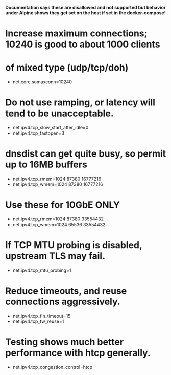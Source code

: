 **Documentation says these are disallowed and not supported but behavior under Alpine shows they get set on the host if set in the docker-compose!**
# Increase maximum connections; 10240 is good to about 1000 clients
# of mixed type (udp/tcp/doh)
* net.core.somaxconn=10240
# Do not use ramping, or latency will tend to be unacceptable.
* net.ipv4.tcp_slow_start_after_idle=0
* net.ipv4.tcp_fastopen=3
# dnsdist can get quite busy, so permit up to 16MB buffers
* net.ipv4.tcp_rmem=1024 87380 16777216
* net.ipv4.tcp_wmem=1024 87380 16777216
# Use these for 10GbE ONLY
* net.ipv4.tcp_rmem=1024 87380 33554432 
* net.ipv4.tcp_wmem=1024 65536 33554432
# If TCP MTU probing is disabled, upstream TLS may fail.
* net.ipv4.tcp_mtu_probing=1
# Reduce timeouts, and reuse connections aggressively.
* net.ipv4.tcp_fin_timeout=15
* net.ipv4.tcp_tw_reuse=1
# Testing shows much better performance with htcp generally.
* net.ipv4.tcp_congestion_control=htcp

